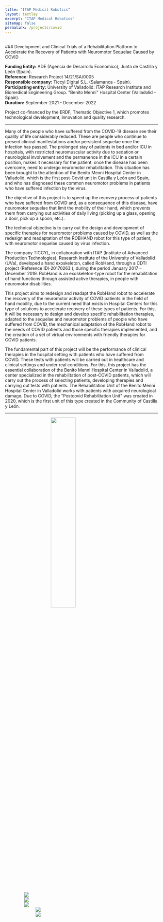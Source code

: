 ```yaml
---
title: "ITAP Medical Robotics"
layout: textlay
excerpt: "ITAP Medical Robotics"
sitemap: false
permalink: /projects/covid
---
```


<br>
### Development and Clinical Trials of a Rehabilitation Platform to Accelerate the Recovery of Patients with Neuromotor Sequelae Caused by COVID

<b>Funding Entity:</b> ADE (Agencia de Desarrollo Económico), Junta de Castilla y León (Spain).  
<b>Reference:</b> Research Project 14/21/SA/0005  
<b>Responsible company:</b> Ticcyl Digital S.L. (Salamanca - Spain).  
<b>Participating entity:</b>  University of Valladolid: ITAP Research Institute and Biomedical Engineering Group. "Benito Menni" Hospital Center (Valladolid - Spain).  
<b>Duration:</b> September-2021 - December-2022  

Project co-financed by the ERDF, Thematic Objective 1, which promotes technological development, innovation and quality research.

---

Many of the people who have suffered from the COVID-19 disease see their quality of life considerably reduced. These are people who continue to present clinical manifestations 
and/or persistent sequelae once the infection has passed. The prolonged stay of patients in bed and/or ICU in hospitals, with restricted neuromuscular activity due to sedation 
or neurological involvement and the permanence in the ICU in a certain position, makes it necessary for the patient, once the disease has been overcome, need to undergo neuromotor 
rehabilitation. This situation has been brought to the attention of the Benito Menni Hospital Center in Valladolid, which is the first post-Covid unit in Castilla y León and Spain, 
and who has diagnosed these common neuromotor problems in patients who have suffered infection by the virus.

The objective of this project is to speed up the recovery process of patients who have suffered from COVID and, as a consequence of this disease, have neuromotor sequelae that 
limit the mobility of their hand, which prevents them from carrying out activities of daily living (picking up a glass, opening a door, pick up a spoon, etc.).

The technical objective is to carry out the design and development of specific therapies for neuromotor problems caused by COVID, as well as the redesign and readaptation of the 
ROBHAND robot for this type of patient, with neuromotor sequelae caused by virus infection.

The company TICCYL, in collaboration with ITAP (Institute of Advanced Production Technologies), Research Institute of the University of Valladolid (UVa), developed a hand exoskeleton, 
called RobHand, through a CDTI project (Reference IDI-20170263 ), during the period January 2017 – December 2019. RobHand is an exoskeleton-type robot for the rehabilitation of hand 
functions through assisted active therapies, in people with neuromotor disabilities.

This project aims to redesign and readapt the RobHand robot to accelerate the recovery of the neuromotor activity of COVID patients in the field of hand mobility, due to the current 
need that exists in Hospital Centers for this type of solutions to accelerate recovery of these types of patients. For this, it will be necessary to design and develop specific 
rehabilitation therapies, adapted to the sequelae and neuromotor problems of people who have suffered from COVID, the mechanical adaptation of the RobHand robot to the needs of COVID 
patients and those specific therapies implemented, and the creation of a set of virtual environments with friendly therapies for COVID patients.

The fundamental part of this project will be the performance of clinical therapies in the hospital setting with patients who have suffered from COVID. These tests with patients 
will be carried out in healthcare and clinical settings and under real conditions. For this, this project has the essential collaboration of the Benito Menni Hospital Center in 
Valladolid, a center specialized in the rehabilitation of post-COVID patients, which will carry out the process of selecting patients, developing therapies and carrying out tests 
with patients. The Rehabilitation Unit of the Benito Menni Hospital Center in Valladolid works with patients with acquired neurological damage. Due to COVID, the 
"Postcovid Rehabilitation Unit" was created in 2020, which is the first unit of this type created in the Community of Castilla y León.

---

<div class="col-md-12">
<a href="https://ec.europa.eu/regional_policy/es/funding/erdf/">
<img src="{{ site.url }}{{ site.baseurl }}/images/feder.jpg"  class=" img-responsive" style="display:block;margin-left:auto;margin-right:auto;width:40%;"/>
</a>
</div>

<div style="display:block;margin-left:auto;margin-right:auto;width:75%;">

<div class="col-md-4">
<a href="https://empresas.jcyl.es/web/es/empresas-castilla-leon.html">
<img src="{{ site.url }}{{ site.baseurl }}/images/ICE.png"  class=" img-responsive" />
</a>
</div>
<div class="col-md-4">
<a href="">
<img src="{{ site.url }}{{ site.baseurl }}/images/ticcyl_short.png"  class=" img-responsive" />
</a>
</div>
<div class="col-md-4">
<a href="http://www.uva.es/">
<img src="{{ site.url }}{{ site.baseurl }}/images/uva.png"  class=" img-responsive" />
</a>
</div>

</div>

<div style="display:block;margin-left:auto;margin-right:auto;width:60%;">

<div class="col-md-6">
<a href="http://www.benitomenni.org/">
<img src="{{ site.url }}{{ site.baseurl }}/images/benitomenni.png"  class=" img-responsive" />
</a>
</div>
<div class="col-md-6">
<a href="https://www.itap.uva.es/">
<img src="{{ site.url }}{{ site.baseurl }}/images/logo_itap_center.jpg"  class=" img-responsive"/>
</a>
</div>

</div>
